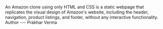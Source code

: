 An Amazon clone using only HTML and CSS is a static webpage that replicates the visual design of Amazon's website, including the header, navigation, product listings, and footer, without any interactive functionality.
<br>
Author --- Prakhar Verma
